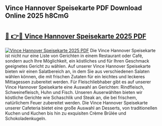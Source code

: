 ## Vince Hannover Speisekarte PDF Download Online 2025 h8CmG

# <h2><a href="http://gca69pq.nevu.top/?p=Vince+Hannover+Speisekarte">🔗 👉🔴 Vince Hannover Speisekarte 2025 PDF</a></h2>

[![Vince Hannover Speisekarte 2025 PDF](https://i.imgur.com/dBaPXMq.png)](http://gca69pq.nevu.top/?p=Vince+Hannover+Speisekarte)
Die Vince Hannover Speisekarte ist nicht nur eine Liste von Gerichten in einem Restaurant oder Café, sondern auch Ihre Möglichkeit, ein köstliches und für Ihren Geschmack geeignetes Gericht zu wählen. Auf unserer Vince Hannover Speisekarte bieten wir einen Salatbereich an, in dem Sie aus verschiedenen Salaten wählen können, die mit frischen Zutaten für ein leichtes und leckeres Mittagessen zubereitet werden. Für Fleischliebhaber gibt es auf unserer Vince Hannover Speisekarte eine Auswahl an Gerichten: Rindfleisch, Schweinefleisch, Huhn und Fisch. Unseren Auserwählten bieten wir köstliche Gerichte wie Schaschlik und Steak an, die bei frischem, natürlichem Feuer zubereitet werden. Die Vince Hannover Speisekarte unserer Cafeteria bietet eine große Auswahl an Desserts, von traditionellen Kuchen und Kuchen bis hin zu exquisiten Crème Brûlée und Schokoladenkugeln.

